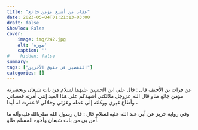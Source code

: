 ```yaml
---
title: "عقاب من أشبع مؤمن جائع"
date: 2023-05-04T01:21:13+03:00
draft: false
ShowToc: False
cover:
    image: img/242.jpg
    alt: 'صورة'
    caption: ''
#    hidden: false
summary: 
tags: ["التقصير في حقوق الآخرين"]
categories: []
---
```

عن فرات بن الأحنف قال : قال علي
ابن الحسين عليهما‌السلام من بات شبعان وبحضرته مؤمن جائع طاو قال
الله عزوجل ملائكتي أشهدكم على هذا العبد إنني أمرته فعصاني وأطاع
غيري ووكلته إلى عمله وعزتي وجلالي لا غفرت له أبدا ، 

وفي رواية حريز
عن أبي عبد الله عليه‌السلام قال : قال رسول الله صلى‌الله‌عليه‌وآله ما آمن بي من بات
شبعان وأخوه المسلم طاو.

